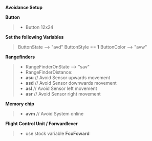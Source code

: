 **Avoidance Setup**

**Button**
> - Button 12x24

**Set the following Variables**
> ButtonState --> "avd"
> ButtonStyle == **1**
> ButtonColor --> "avw"

**Rangefinders**
> - RangeFinderOnState --> "sav"
> - RangeFinderDistance:
> - **asu** // Avoid Sensor upwards movement
> - **asd** // Avoid Sensor downwards movement
> - **asl** // Avoid Sensor left movement
> - **asr** // Avoid Sensor right movement

**Memory chip**
> - **avm** // Avoid System online

**Flight Control Unit / Forwardlever**
> - use stock variable **FcuFoward**
